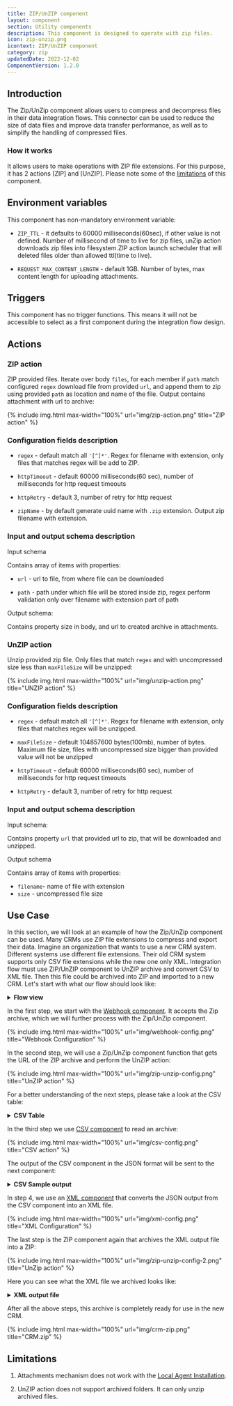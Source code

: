 ```yaml
---
title: ZIP/UnZIP component
layout: component
section: Utility components
description: This component is designed to operate with zip files.
icon: zip-unzip.png
icontext: ZIP/UnZIP component
category: zip
updatedDate: 2022-12-02
ComponentVersion: 1.2.0
---
```


## Introduction

The Zip/UnZip component allows users to compress and decompress files in their data integration flows. This connector can be used to reduce the size of data files and improve data transfer performance, as well as to simplify the handling of compressed files.

### How it works

It allows users to make operations with ZIP file extensions. For this purpose, it has 2 actions [ZIP] and [UnZIP]. Please note some of the [limitations](#limitations) of this component.

## Environment variables

This component has non-mandatory environment variable:

* `ZIP_TTL` - it defaults to 60000 milliseconds(60sec), if other value is not defined.
Number of millisecond of time to live for zip files, unZip action downloads zip files into filesystem.ZIP action launch scheduler that will deleted files older than allowed ttl(time to live).

* `REQUEST_MAX_CONTENT_LENGTH` - default 1GB. Number of bytes, max content length for uploading attachments.

## Triggers

This component has no trigger functions. This means it will not be accessible to
select as a first component during the integration flow design.

## Actions

### ZIP action

ZIP provided files. Iterate over body `files`, for each member if `path` match
configured `regex` download file from provided `url`, and append them to zip using
provided `path` as location and name of the file. Output contains attachment with
url to archive:

{% include img.html max-width="100%" url="img/zip-action.png" title="ZIP action" %}

### Configuration fields description

* `regex` - default match all `'[^]*'`. Regex for filename with extension, only files that matches regex will be add to ZIP.

* `httpTimeout` - default 60000 milliseconds(60 sec), number of milliseconds for http request timeouts

* `httpRetry` - default 3, number of retry for http request

* `zipName` - by default generate uuid name with `.zip` extension. Output zip filename with extension.

### Input and output schema description

Input schema

Contains array of items with properties:

* `url` - url to file, from where file can be downloaded

* `path` - path under which file will be stored inside zip, regex perform validation only over filename with extension part of path

Output schema:

Contains property size in body, and url to created archive in attachments.

### UnZIP action

Unzip provided zip file. Only files that match `regex` and with uncompressed size less than  `maxFileSize` will be unzipped:

{% include img.html max-width="100%" url="img/unzip-action.png" title="UNZIP action" %}

### Configuration fields description

* `regex` - default match all `'[^]*'`. Regex for filename with extension, only files that matches regex will be unzipped.

* `maxFileSize` - default 104857600 bytes(100mb), number of bytes. Maximum file size, files with uncompressed size bigger than provided value will not be unzipped

* `httpTimeout` - default 60000 milliseconds(60 sec), number of milliseconds for http request timeouts

* `httpRetry` - default 3, number of retry for http request

### Input and output schema description

Input schema:

Contains property `url` that provided url to zip, that will be downloaded and unzipped.

Output schema

Contains array of items with properties:

* `filename`- name of file with extension
* `size` - uncompressed file size

## Use Case

In this section, we will look at an example of how the Zip/UnZip component can be used. Many CRMs use ZIP file extensions to compress and export their data. Imagine an organization that wants to use a new CRM system. Different systems use different file extensions. Their old CRM system supports only CSV file extensions while the new one only XML. Integration flow must use ZIP/UnZIP component to UnZIP archive and convert CSV to XML file. Then this file could be archived into ZIP and imported to a new CRM. Let's start with what our flow should look like:

<details close markdown="block"><summary><strong>Flow view</strong></summary>

{% include img.html max-width="30%" url="img/flow-view.png" title="Flow view" %}

</details>

In the first step, we start with the [Webhook component](/components/webhook). It accepts the Zip archive, which we will further process with the Zip/UnZip component.

{% include img.html max-width="100%" url="img/webhook-config.png" title="Webhook Configuration" %}

In the second step, we will use a Zip/UnZip component function that gets the URL of the ZIP archive and perform the UnZIP action:

{% include img.html max-width="100%" url="img/zip-unzip-config.png" title="UnZIP action" %}

For a better understanding of the next steps, please take a look at the CSV table:

<details close markdown="block"><summary><strong>CSV Table</strong></summary>

{% include img.html max-width="100%" url="img/csv-table.png" title="CSV Table" %}

</details>

In the third step we use [CSV component](/components/csv) to read an archive:

{% include img.html max-width="100%" url="img/csv-config.png" title="CSV action" %}

The output of the CSV component in the JSON format will be sent to the next component:

<details close markdown="block"><summary><strong>CSV Sample output</strong></summary>

```json
{
  "result": [
    {
      "column0": "Identifier",
      "column1": "First name",
      "column2": "Last name"
    },
    {
      "column0": "901242",
      "column1": "Rachel",
      "column2": "Booker"
    },
    {
      "column0": "207074",
      "column1": "Laura",
      "column2": "Grey"
    },
    {
      "column0": "408129",
      "column1": "Craig",
      "column2": "Johnson"
    },
    {
      "column0": "934600",
      "column1": "Mary",
      "column2": "Jenkins"
    },
    {
      "column0": "507916",
      "column1": "Jamie",
      "column2": "Smith"
    }
  ]
}
```

</details>

In step 4, we use an [XML component](/components/xml) that converts the JSON output from the CSV component into an XML file.

{% include img.html max-width="100%" url="img/xml-config.png" title="XML Configuration" %}

The last step is the ZIP component again that archives the XML output file into a ZIP:

{% include img.html max-width="100%" url="img/zip-unzip-config-2.png" title="UnZip action" %}

Here you can see what the XML file we archived looks like:

<details close markdown="block"><summary><strong>XML output file</strong></summary>

```xml
<?xml version="1.0" encoding="UTF-8"?>
<table>
  <column0>Identifier</column0>
  <column1>First name</column1>
  <column2>Last name</column2>
  <column0>901242</column0>
  <column1>Rachel</column1>
  <column2>Booker</column2>
  <column0>207074</column0>
  <column1>Laura</column1>
  <column2>Grey</column2>
  <column0>408129</column0>
  <column1>Craig</column1>
  <column2>Johnson</column2>
  <column0>934600</column0>
  <column1>Mary</column1>
  <column2>Jenkins</column2>
  <column0>507916</column0>
  <column1>Jamie</column1>
  <column2>Smith</column2>
</table>
```

</details>

After all the above steps, this archive is completely ready for use in the new CRM.

{% include img.html max-width="100%" url="img/crm-zip.png" title="CRM.zip" %}

## Limitations

1. Attachments mechanism does not work with the [Local Agent Installation](/guides/vpn-agent).

2. UnZIP action does not support archived folders. It can only unzip archived files.
